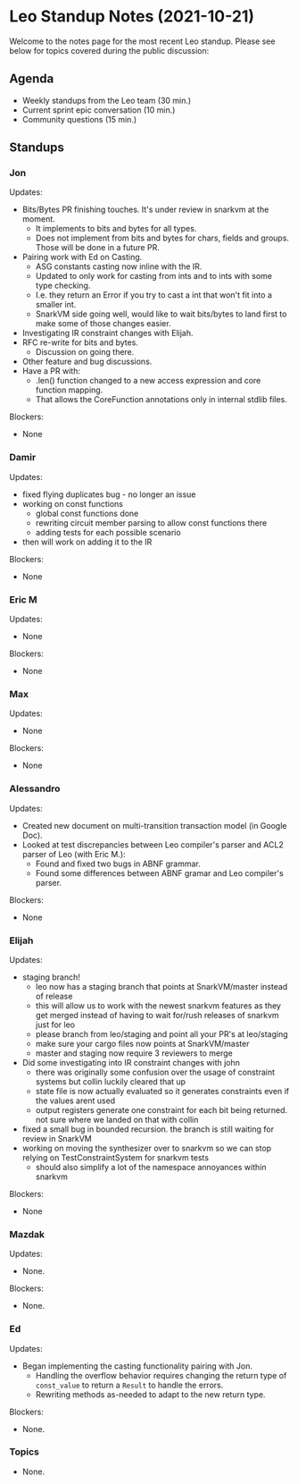 # Leo Standup Notes (2021-10-21)

Welcome to the notes page for the most recent Leo standup. Please see below for topics covered during the public discussion:

## Agenda

* Weekly standups from the Leo team (30 min.)
* Current sprint epic conversation (10 min.)
* Community questions (15 min.)

## Standups

### Jon

Updates:

* Bits/Bytes PR finishing touches. It's under review in snarkvm at the moment.
  * It implements to bits and bytes for all types.
  * Does not implement from bits and bytes for chars, fields and groups. Those will be done in a future PR.
* Pairing work with Ed on Casting.
  * ASG constants casting now inline with the IR.
  * Updated to only work for casting from ints and to ints with some type checking.
  * I.e. they return an Error if you try to cast a int that won't fit into a smaller int.
  * SnarkVM side going well, would like to wait bits/bytes to land first to make some of those changes easier.
* Investigating IR constraint changes with Elijah.
* RFC re-write for bits and bytes.
  * Discussion on going there.
* Other feature and bug discussions.
* Have a PR with:
  * .len() function changed to a new access expression and core function mapping.
  * That allows the CoreFunction annotations only in internal stdlib files.

Blockers:

* None

### Damir

Updates:

* fixed flying duplicates bug - no longer an issue
* working on const functions
  * global const functions done
  * rewriting circuit member parsing to allow const functions there
  * adding tests for each possible scenario
* then will work on adding it to the IR

Blockers:

* None

### Eric M

Updates:

* None

Blockers:

* None

### Max

Updates:

* None

Blockers:

* None

### Alessandro

Updates:

* Created new document on multi-transition transaction model (in Google Doc).
* Looked at test discrepancies between Leo compiler's parser and ACL2 parser of Leo (with Eric M.):
  * Found and fixed two bugs in ABNF grammar.
  * Found some differences between ABNF gramar and Leo compiler's parser.

Blockers:

* None

### Elijah

Updates:

* staging branch!
  * leo now has a staging branch that points at SnarkVM/master instead of release
  * this will allow us to work with the newest snarkvm features as they get merged instead of having to wait for/rush releases of snarkvm just for leo
  * please branch from leo/staging and point all your PR's at leo/staging 
  * make sure your cargo files now points at SnarkVM/master
  * master and staging now require 3 reviewers to merge
* Did some investigating into IR constraint changes with john
  * there was originally some confusion over the usage of constraint systems but collin luckily cleared that up
  * state file is now actually evaluated so it generates constraints even if the values arent used
  * output registers generate one constraint for each bit being returned. not sure where we landed on that with collin
* fixed a small bug in bounded recursion. the branch is still waiting for review in SnarkVM
* working on moving the synthesizer over to snarkvm so we can stop relying on TestConstraintSystem for snarkvm tests
  * should also simplify a lot of the namespace annoyances within snarkvm

Blockers:

* None

### Mazdak

Updates:

* None.

Blockers:

* None.

### Ed

Updates:

* Began implementing the casting functionality pairing with Jon.
  * Handling the overflow behavior requires changing the return type of
    `const_value` to return a `Result` to handle the errors.
  * Rewriting methods as-needed to adapt to the new return type.

Blockers:

* None.

### Topics

* None.
